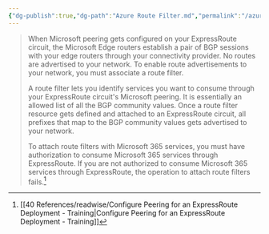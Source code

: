 ```yaml
---
{"dg-publish":true,"dg-path":"Azure Route Filter.md","permalink":"/azure-route-filter/","tags":["notes"]}
---
```


> When Microsoft peering gets configured on your ExpressRoute circuit, the Microsoft Edge routers establish a pair of BGP sessions with your edge routers through your connectivity provider. No routes are advertised to your network. To enable route advertisements to your network, you must associate a route filter.
>
> A route filter lets you identify services you want to consume through your ExpressRoute circuit's Microsoft peering. It is essentially an allowed list of all the BGP community values. Once a route filter resource gets defined and attached to an ExpressRoute circuit, all prefixes that map to the BGP community values gets advertised to your network.
>
> To attach route filters with Microsoft 365 services, you must have authorization to consume Microsoft 365 services through ExpressRoute. If you are not authorized to consume Microsoft 365 services through ExpressRoute, the operation to attach route filters fails.[^1]

[^1]: [[40 References/readwise/Configure Peering for an ExpressRoute Deployment - Training\|Configure Peering for an ExpressRoute Deployment - Training]]

